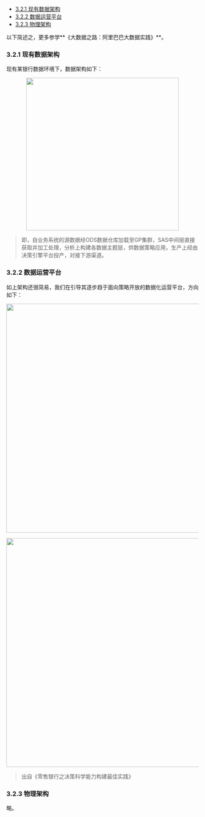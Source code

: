 
- [3.2.1 现有数据架构](#321-现有数据架构)
- [3.2.2 数据运营平台](#322-数据运营平台)
- [3.2.3 物理架构](#323-物理架构)

以下简述之，更多参学**《大数据之路：阿里巴巴大数据实践》**。

### 3.2.1 现有数据架构
现有某银行数据环境下，数据架构如下：

<p align="center">
<img src="https://github.com/IvanaXu/DecisionScience/releases/download/base/3.2.1.0-000.png" height=400>
</p>

> 即，自业务系统的源数据经ODS数据仓库加载至GP集群，SAS中间层直接获取并加工处理，分析上构建各数据主题层，供数据策略应用，生产上经由决策引擎平台投产，对接下游渠道。


### 3.2.2 数据运营平台
如上架构还很简易，我们在引导其逐步趋于面向策略开放的数据化运营平台，方向如下：

<p align="center">
<img src="https://github.com/IvanaXu/DecisionScience/releases/download/base/3.2.2.0-000.png" height=600>
</p>

<p align="center">
<img src="https://github.com/IvanaXu/DecisionScience/releases/download/base/3.2.2.0-001.png" height=600>
</p>

> 出自《零售银行之决策科学能力构建最佳实践》


### 3.2.3 物理架构

略。

